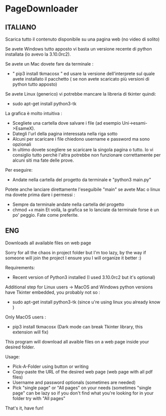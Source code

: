 # PageDownloader
## ITALIANO 
Scarica tutto il contenuto disponibile su una pagina web (no video di solito)

Se avete Windows tutto apposto vi basta un versione recente di python installata (io avevo la 3.10.0rc2).

Se avete un Mac dovete fare da terminale :
- " pip3 install tkmacosx " ed usare la versione dell'interprete sul quale avete installato il pacchetto ( se non avete scaricato più versioni di python tutto apposto)

Se avete Linux (generico) vi potrebbe mancare la libreria di tkinter quindi:
- sudo apt-get install python3-tk 

La grafica è molto intuitiva :
- Scegliete una cartella dove salvare i file (ad esempio Uni->esami->EsameX).
- Dategli l'url della pagina interessata nella riga sotto
- Alcuni per scaricare i file chiedono username e password ma sono opzionali
- In ultimo dovete scegliere se scaricare la singola pagina o tutto. Io vi consiglio tutto perchè l'altra potrebbe non funzionare correttamente per alcuni siti ma fate delle prove.

Per eseguire:
- Andate nella cartella del progetto da terminale e "python3 main.py"

Potete anche lanciare direttamente l'eseguibile "main" se avete Mac o linux ma dovete prima dare i permessi :
- Sempre da terminale andate nella cartella del progetto
- chmod +x main
 Et voilà, la grafica se lo lanciate da terminale forse è un po' peggio. Fate come preferite.



## ENG
Downloads all available files on web page

Sorry for all the chaos in project folder but I'm too lazy, by the way if someone will join the project I ensure you I will organize it better :)

Requirements:
- Recent version of Python3 installed (I used 3.10.0rc2 but it's optional)

Additional step for Linux users ->
MacOS and Windows python versions have Tkinter embedded, you probably not so :
- sudo apt-get install python3-tk (since u're using linux you already know )

Only MacOS users :
- pip3 install tkmacosx (Dark mode can break Tkinter library, this extension will fix)

This program will download all avaible files on a web page inside your desired folder.

Usage:
- Pick-A-Folder using button or writing 
- Copy-paste the URL of the desired web page (web page with all pdf files)
- Username and password optionals (sometimes are needed)
- Pick "single page" or "All pages" on your needs (sometimes "single page" can be lazy so
  if you don't find what you're looking for in your folder try with "All pages"
 
 That's it, have fun!

